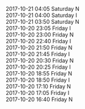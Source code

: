 2017-10-21 04:05 Saturday  N  
2017-10-21 04:00 Saturday  I  
2017-10-21 03:50 Saturday  N  
2017-10-20 23:05 Friday  I  
2017-10-20 23:00 Friday  N  
2017-10-20 22:40 Friday  I  
2017-10-20 21:50 Friday  N  
2017-10-20 21:45 Friday  I  
2017-10-20 20:30 Friday  N  
2017-10-20 20:25 Friday  I  
2017-10-20 18:55 Friday  N  
2017-10-20 18:50 Friday  I  
2017-10-20 17:10 Friday  N  
2017-10-20 17:05 Friday  I  
2017-10-20 16:40 Friday  N  
